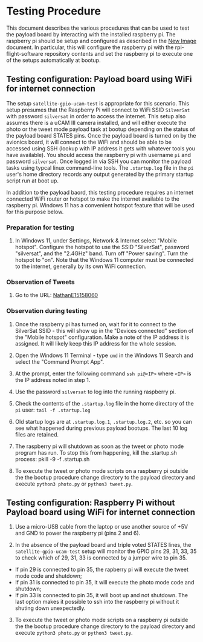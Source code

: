 # Testing Procedure

This document describes the various procedures that can be used to test the payload board by interacting with the installed raspberry pi. The raspberry pi should be setup and configured as described in the [New Image](newimage.md) document. In particular, this will configure the raspberry pi with the rpi-flight-software repository contents and set the raspberry pi to execute one of the setups automatically at bootup.

## Testing configuration: Payload board using WiFi for internet connection

The setup `satellite-gpio-ucam-test` is appropriate for this scenario. This setup presumes that the Raspberry Pi will connect to WiFi SSID `SilverSat` with password `silversat` in order to access the internet. This setup also assumes there is a uCAM III camera installed, and will either execute the photo or the tweet mode payload task at bootup depending on the status of the payload board STATES pins. Once the payload board is turned on by the avionics board, it will connect to the WiFi and should be able to be accessed using SSH (lookup with IP address it gets with whatever tools you have available). You should access the raspberry pi with username `pi` and password `silversat`. Once logged in via SSH you can monitor the payload tasks using typcal linux command-line tools. The `.startup.log` file in the `pi` user's home directory records any output generated by the primary startup script run at boot up.

In addition to the payload baord, this testing procedure requires an internet connected WiFi router or hotspot to make the internet available to the raspberry pi. Windows 11 has a convenient hotspot feature that will be used for this purpose below.

### Preparation for testing 

1. In Windows 11, under Settings, Network & Internet select "Mobile hotspot". Configure the hotspot to use the SSID "SilverSat",  password "silversat", and the "2.4GHz" band. Turn off "Power saving". Turn the hotspot to "on". Note that the Windows 11 computer must be connected to the internet, generally by its own WiFi connection.

### Observation of Tweets

1. Go to the URL: [NathanE15158060](https://twitter.com/NathanE15158060)

### Observation during testing

1. Once the raspberry pi has turned on, wait for it to connect to the SilverSat SSID - this will show up in the "Devices connected" section of the "Mobile hotspot" configuration. Make a note of the IP address it is assigned. It will likely keep this IP address for the whole session.

2. Open the Windows 11 Terminal - type `cmd` in the Windows 11 Search and select the "Command Prompt App".

3. At the prompt, enter the following command `ssh pi@<IP>` where `<IP>` is the IP address noted in step 1.

4. Use the password `silversat` to log into the running raspberry pi.

5. Check the contents of the `.startup.log` file in the home directory of the `pi` user: `tail -f .startup.log`

6. Old startup logs are at `.startup.log.1`, `.startup.log.2`, etc. so you can see what happened during previous payload bootups. The last 10 log files are retained.

7. The raspberry pi will shutdown as soon as the tweet or photo mode program has run. To stop this from happening, kill the .startup.sh process: pkill -9 -f .startup.sh

8. To execute the tweet or photo mode scripts on a raspberry pi outside the the bootup procedure change directory to the payload directory and execute `python3 photo.py` or `python3 tweet.py`.

## Testing configuration: Raspberry Pi without Payload board using WiFi for internet connection

1. Use a micro-USB cable from the laptop or use another source of +5V and GND to power the raspberry pi (pins 2 and 6). 

2. In the absence of the payload board and triple voted STATES lines, the `satellite-gpio-ucam-test` setup will monitor the GPIO pins 29, 31, 33, 35 to check which of 29, 31, 33 is connected by a jumper wire to pin 35.
  * If pin 29 is connected to pin 35, the rapberry pi will execute the tweet mode code and shutdown;
  * If pin 31 is connected to pin 35, it will execute the photo mode code and shutdown;
  * If pin 33 is connected to pin 35, it will boot up and not shutdown. 
The last option makes it possible to ssh into the raspberry pi without it shuting down unexpectedly.

3. To execute the tweet or photo mode scripts on a raspberry pi outside the the bootup procedure change directory to the payload directory and execute `python3 photo.py` or `python3 tweet.py`.



